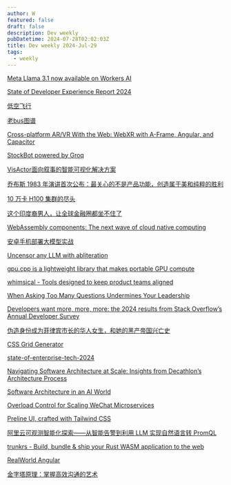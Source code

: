 ```yaml
---
author: W
featured: false
draft: false
description: Dev weekly
pubDatetime: 2024-07-28T02:02:03Z
title: Dev weekly 2024-Jul-29
tags:
  - weekly
---
```


[Meta Llama 3.1 now available on Workers AI](https://blog.cloudflare.com/meta-llama-3-1-available-on-workers-ai)

[State of Developer Experience Report 2024](https://www.atlassian.com/software/compass/resources/state-of-developer-2024)

[低空飞行](https://tei-ku.com/cn/place/kodomari/)

[老bus图谱](https://timeless.ee/)

[Cross-platform AR/VR With the Web: WebXR with A-Frame, Angular, and Capacitor](https://ionic.io/blog/cross-platform-ar-vr-with-the-web-webxr-with-a-frame-angular-and-capacitor)

[StockBot powered by Groq](https://github.com/bklieger-groq/stockbot-on-groq)

[VisActor面向叙事的智能可视化解决方案](https://visactor.io/)

[乔布斯 1983 年演讲首次公布：最关心的不是产品功能，创造属于美和纯粹的胜利](https://mp.weixin.qq.com/s/RCcpHIkV0Oa8YznioUL-3g)

[10 万卡 H100 集群的尽头](https://mp.weixin.qq.com/s/SCjQc54gTTnuWakWvq7tBw)

[这个印度裔男人，让全球金融圈都坐不住了](https://mp.weixin.qq.com/s/oN0Y49OQ4Y-j5ZS2DpLNVA)

[WebAssembly components: The next wave of cloud native computing](https://wasmcloud.com/blog/webassembly-components-the-next-wave-of-cloud-native-computing)

[安卓手机部署大模型实战](https://mp.weixin.qq.com/s/Y7wBJJ1mszxecedOk0y_Wg)

[Uncensor any LLM with abliteration](https://huggingface.co/blog/mlabonne/abliteration)

[gpu.cpp is a lightweight library that makes portable GPU compute](https://github.com/AnswerDotAI/gpu.cpp)

[whimsical - Tools designed to keep product teams aligned](https://whimsical.com/)

[When Asking Too Many Questions Undermines Your Leadership](https://hbr.org/2024/07/when-asking-too-many-questions-undermines-your-leadership)

[Developers want more, more, more: the 2024 results from Stack Overflow’s Annual Developer Survey](https://stackoverflow.blog/2024/07/24/developers-want-more-more-more-the-2024-results-from-stack-overflow-s-annual-developer-survey)

[伪造身份成为菲律宾市长的华人女生，和她的黑产帝国兴亡史](https://mp.weixin.qq.com/s/269ltX5G62qcI7FYQ5ce8w)

[CSS Grid Generator](https://cssgridgenerator.io/)

[state-of-enterprise-tech-2024](https://info.insightpartners.com/state-of-enterprise-tech-2024)

[Navigating Software Architecture at Scale: Insights from Decathlon’s Architecture Process](https://www.infoq.com/news/2024/07/decathlon-architecture-process/)

[Software Architecture in an AI World](https://www.oreilly.com/radar/software-architecture-in-an-ai-world/)

[Overload Control for Scaling WeChat Microservices](https://arxiv.org/abs/1806.04075)

[Preline UI, crafted with Tailwind CSS](https://preline.co/index.html)

[阿里云可观测智能化探索——从智能告警到利用 LLM 实现自然语言转 PromQL](https://www.infoq.cn/article/C9L0B5pMbKLOTiiUeYk7)

[trunkrs - Build, bundle & ship your Rust WASM application to the web](https://trunkrs.dev/)

[RealWorld Angular](https://github.com/realworld-angular)

[金字塔原理：掌握高效沟通的艺术](https://mp.weixin.qq.com/s/8E30Qc7zkGVXXyJ2YK57ZQ)

[]()

[]()

[]()

[]()

[]()

[]()

[]()

[]()

[]()

[]()

[]()

[]()

[]()

[]()

[]()

[]()

[]()

[]()

[]()

[]()

[]()

[]()

[]()

[]()

[]()

[]()

[]()

[]()

[]()

[]()

[]()

[]()

[]()

[]()

[]()

[]()

[]()

[]()

[]()

[]()

[]()

[]()

[]()

[]()

[]()

[]()

[]()

[]()

[]()

[]()

[]()

[]()

[]()

[]()

[]()

[]()

[]()

[]()

[]()

[]()

[]()

[]()

[]()

[]()

[]()

[]()

[]()

[]()

[]()

[]()

[]()

[]()

[]()
